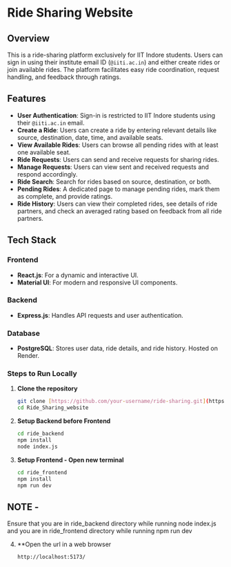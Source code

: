 # Ride Sharing Website

## Overview
This is a ride-sharing platform exclusively for IIT Indore students. Users can sign in using their institute email ID (`@iiti.ac.in`) and either create rides or join available rides. The platform facilitates easy ride coordination, request handling, and feedback through ratings.

## Features
- **User Authentication**: Sign-in is restricted to IIT Indore students using their `@iiti.ac.in` email.
- **Create a Ride**: Users can create a ride by entering relevant details like source, destination, date, time, and available seats.
- **View Available Rides**: Users can browse all pending rides with at least one available seat.
- **Ride Requests**: Users can send and receive requests for sharing rides.
- **Manage Requests**: Users can view sent and received requests and respond accordingly.
- **Ride Search**: Search for rides based on source, destination, or both.
- **Pending Rides**: A dedicated page to manage pending rides, mark them as complete, and provide ratings.
- **Ride History**: Users can view their completed rides, see details of ride partners, and check an averaged rating based on feedback from all ride partners.

## Tech Stack
### Frontend
- **React.js**: For a dynamic and interactive UI.
- **Material UI**: For modern and responsive UI components.

### Backend
- **Express.js**: Handles API requests and user authentication.

### Database
- **PostgreSQL**: Stores user data, ride details, and ride history. Hosted on Render.

 

### Steps to Run Locally
1. **Clone the repository**
   ```bash
   git clone [https://github.com/your-username/ride-sharing.git](https://github.com/AbhinavPatel271/Ride_Sharing_website.git)
   cd Ride_Sharing_website
   ```
2. **Setup Backend before Frontend**
   ```bash
   cd ride_backend
   npm install
   node index.js
   ```
3. **Setup Frontend - Open new terminal**
   ```bash
   cd ride_frontend
   npm install
   npm run dev
   ```
## NOTE - 
Ensure that you are in ride_backend directory while running node index.js and 
you are in ride_frontend directory while running npm run dev

4. **Open the url in a web browser
   ```bash
   http://localhost:5173/
   ```

 

